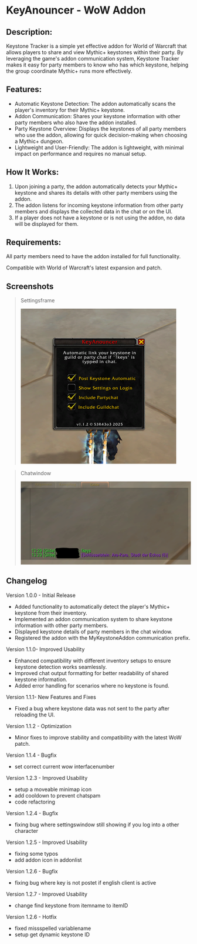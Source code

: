 # KeyAnouncer - WoW Addon

## Description:
Keystone Tracker is a simple yet effective addon for World of Warcraft that allows players to share and view Mythic+ keystones within their party. By leveraging the game's addon communication system, Keystone Tracker makes it easy for party members to know who has which keystone, helping the group coordinate Mythic+ runs more effectively.

## Features:
- Automatic Keystone Detection: The addon automatically scans the player's inventory for their Mythic+ keystone.
- Addon Communication: Shares your keystone information with other party members who also have the addon installed.
- Party Keystone Overview: Displays the keystones of all party members who use the addon, allowing for quick decision-making when choosing a Mythic+ dungeon.
- Lightweight and User-Friendly: The addon is lightweight, with minimal impact on performance and requires no manual setup.

## How It Works:
1. Upon joining a party, the addon automatically detects your Mythic+ keystone and shares its details with other party members using the addon.
2. The addon listens for incoming keystone information from other party members and displays the collected data in the chat or on the UI.
3. If a player does not have a keystone or is not using the addon, no data will be displayed for them.

## Requirements:
All party members need to have the addon installed for full functionality.

Compatible with World of Warcraft's latest expansion and patch.

## Screenshots
> Settingsframe
> 
> ![KeyAnouncer Settingswindow](https://github.com/sera619/KeyAnouncer/blob/main/Icons/KeyAnouncer_UI.png?raw=true)


> Chatwindow
>
> ![KeyAnouncer Chat](https://github.com/sera619/KeyAnouncer/blob/main/Icons/KeyAnouncer_Chat.png?raw=true)

## Changelog

Version 1.0.0 - Initial Release

- Added functionality to automatically detect the player's Mythic+ keystone from their inventory.
- Implemented an addon communication system to share keystone information with other party members.
- Displayed keystone details of party members in the chat window.
- Registered the addon with the MyKeystoneAddon communication prefix.


Version 1.1.0- Improved Usability

- Enhanced compatibility with different inventory setups to ensure keystone detection works seamlessly.
- Improved chat output formatting for better readability of shared keystone information.
- Added error handling for scenarios where no keystone is found.


Version 1.1.1- New Features and Fixes

- Fixed a bug where keystone data was not sent to the party after reloading the UI.


Version 1.1.2 - Optimization

- Minor fixes to improve stability and compatibility with the latest WoW patch.
  
Version 1.1.4 - Bugfix

- set correct current wow interfacenumber

Version 1.2.3 - Improved Usability

- setup a moveable minimap icon
- add cooldown to prevent chatspam
- code refactoring

Version 1.2.4 - Bugfix

- fixing bug where settingswindow still showing if you log into a other character

Version 1.2.5 - Improved Usability

- fixing some typos
- add addon icon in addonlist


Version 1.2.6 - Bugfix

- fixing bug where key is not postet if english client is active


Version 1.2.7 - Improved Usability

- change find keystone from itemname to itemID


Version 1.2.6 - Hotfix
- fixed missspelled variablename
- setup get dynamic keystone ID